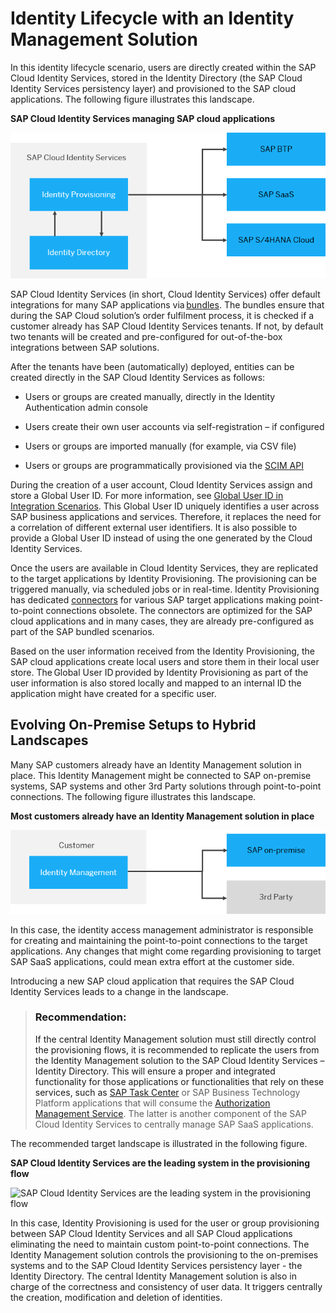 <!-- loioc879f720bc7c4133ac859b18b7292193 -->

# Identity Lifecycle with an Identity Management Solution

In this identity lifecycle scenario, users are directly created within the SAP Cloud Identity Services, stored in the Identity Directory \(the SAP Cloud Identity Services persistency layer\) and provisioned to the SAP cloud applications. The following figure illustrates this landscape.

  
  
**SAP Cloud Identity Services managing SAP cloud applications**

![](images/SCI1_2dad46d.png "SAP Cloud Identity Services managing SAP cloud applications")

SAP Cloud Identity Services \(in short, Cloud Identity Services\) offer default integrations for many SAP applications via [bundles](https://help.sap.com/docs/IDENTITY_PROVISIONING/f48e822d6d484fa5ade7dda78b64d9f5/5db6c8dcf7a347fe81e2a78c3df9ec50.html). The bundles ensure that during the SAP Cloud solution’s order fulfilment process, it is checked if a customer already has SAP Cloud Identity Services tenants. If not, by default two tenants will be created and pre-configured for out-of-the-box integrations between SAP solutions.

After the tenants have been \(automatically\) deployed, entities can be created directly in the SAP Cloud Identity Services as follows:

-   Users or groups are created manually, directly in the Identity Authentication admin console

-   Users create their own user accounts via self-registration – if configured

-   Users or groups are imported manually \(for example, via CSV file\)

-   Users or groups are programmatically provisioned via the [SCIM API](https://api.sap.com/api/IdDS_SCIM/overview)


During the creation of a user account, Cloud Identity Services assign and store a Global User ID. For more information, see [Global User ID in Integration Scenarios](../60-integration-scenarios/global-user-id-in-integration-scenarios-a04611d.md). This Global User ID uniquely identifies a user across SAP business applications and services. Therefore, it replaces the need for a correlation of different external user identifiers. It is also possible to provide a Global User ID instead of using the one generated by the Cloud Identity Services.

Once the users are available in Cloud Identity Services, they are replicated to the target applications by Identity Provisioning. The provisioning can be triggered manually, via scheduled jobs or in real-time. Identity Provisioning has dedicated [connectors](https://help.sap.com/docs/IDENTITY_PROVISIONING/f48e822d6d484fa5ade7dda78b64d9f5/ab3f641552464c79b94d10b9205fd721.html) for various SAP target applications making point-to-point connections obsolete. The connectors are optimized for the SAP cloud applications and in many cases, they are already pre-configured as part of the SAP bundled scenarios.

Based on the user information received from the Identity Provisioning, the SAP cloud applications create local users and store them in their local user store. The Global User ID provided by Identity Provisioning as part of the user information is also stored locally and mapped to an internal ID the application might have created for a specific user.



<a name="loioc879f720bc7c4133ac859b18b7292193__section_s2g_pby_qvb"/>

## Evolving On-Premise Setups to Hybrid Landscapes

Many SAP customers already have an Identity Management solution in place. This Identity Management might be connected to SAP on-premise systems, SAP systems and other 3rd Party solutions through point-to-point connections. The following figure illustrates this landscape.

  
  
**Most customers already have an Identity Management solution in place**

![](images/SCIslideNew_d4caa68.png "Most customers already have an Identity Management solution in place")

In this case, the identity access management administrator is responsible for creating and maintaining the point-to-point connections to the target applications. Any changes that might come regarding provisioning to target SAP SaaS applications, could mean extra effort at the customer side.

Introducing a new SAP cloud application that requires the SAP Cloud Identity Services leads to a change in the landscape.

> ### Recommendation:  
> If the central Identity Management solution must still directly control the provisioning flows, it is recommended to replicate the users from the Identity Management solution to the SAP Cloud Identity Services – Identity Directory. This will ensure a proper and integrated functionality for those applications or functionalities that rely on these services, such as [SAP Task Center](https://help.sap.com/docs/TASK_CENTER?version=Cloud) or SAP Business Technology Platform applications that will consume the [Authorization Management Service](https://help.sap.com/docs/IDENTITY_AUTHENTICATION/6d6d63354d1242d185ab4830fc04feb1/982ac5f91d2346fda8dd8096e861fc36.html). The latter is another component of the SAP Cloud Identity Services to centrally manage SAP SaaS applications.

The recommended target landscape is illustrated in the following figure.

  
  
**SAP Cloud Identity Services are the leading system in the provisioning flow**

![](images/SCI5_4eab967.png "SAP Cloud Identity Services are the leading system in the
					provisioning flow")

In this case, Identity Provisioning is used for the user or group provisioning between SAP Cloud Identity Services and all SAP Cloud applications eliminating the need to maintain custom point-to-point connections. The Identity Management solution controls the provisioning to the on-premises systems and to the SAP Cloud Identity Services persistency layer - the Identity Directory. The central Identity Management solution is also in charge of the correctness and consistency of user data. It triggers centrally the creation, modification and deletion of identities.

